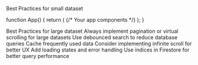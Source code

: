 Best Practices for small dataset

function App() {
  return (
    <BranchProvider>
      <DepartmentProvider>
        <EmployeeProvider>
          {/* Your app components */}
        </EmployeeProvider>
      </DepartmentProvider>
    </BranchProvider>
  );
}

Best Practices for large dataset
Always implement pagination or virtual scrolling for large datasets
Use debounced search to reduce database queries
Cache frequently used data
Consider implementing infinite scroll for better UX
Add loading states and error handling
Use indices in Firestore for better query performance